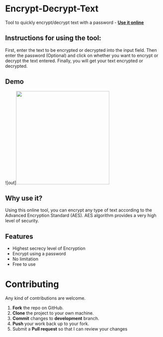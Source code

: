 # Encrypt-Decrypt-Text
Tool to quickly encrypt/decrypt text with a password - <b><a href = "https://iarchitsharma.github.io/Encrypt-Decrypt-Text/" target = "_self">Use it online</a></b>

## Instructions for using the tool:
First, enter the text to be encrypted or decrypted into the input field. Then enter the password (Optional) and click on whether you want to encrypt or decrypt the text entered. Finally, you will get your text encrypted or decrypted.

## Demo
![out]<img src="https://user-images.githubusercontent.com/74408634/122517933-cf53fa80-d03a-11eb-8ed0-49bd3b85e705.gif" width="300px" height="300px">

## Why use it?
Using this online tool, you can encrypt any type of text according to the Advanced Encryption Standard (AES). AES algorithm provides a very high level of security.

## Features
* Highest secrecy level of Encryption
* Encrypt using a password
* No limitation
* Free to use

Contributing
==========
Any kind of contributions are welcome.

1. **Fork** the repo on GitHub.
2. **Clone** the project to your own machine.
3. **Commit** changes to **development** branch.
4. **Push** your work back up to your fork.
5. Submit a **Pull request** so that I can review your changes
